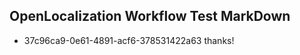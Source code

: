 ## OpenLocalization Workflow Test MarkDown
* 37c96ca9-0e61-4891-acf6-378531422a63 thanks!

<!--HONumber=Dec16_HO1-->


